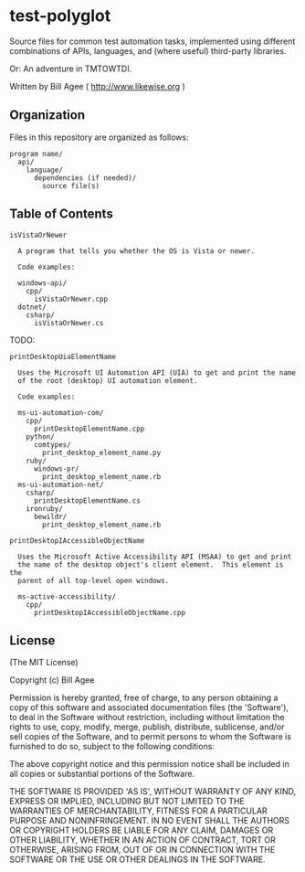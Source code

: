 # test-polyglot 
Source files for common test automation tasks, implemented using different combinations of APIs, languages, and (where useful) third-party libraries.

Or: An adventure in TMTOWTDI.

Written by Bill Agee ( http://www.likewise.org )

## Organization
Files in this repository are organized as follows:

````
program name/
  api/
    language/
      dependencies (if needed)/
        source file(s)
````

## Table of Contents


````
isVistaOrNewer

  A program that tells you whether the OS is Vista or newer.

  Code examples:

  windows-api/
    cpp/
      isVistaOrNewer.cpp
  dotnet/
    csharp/
      isVistaOrNewer.cs

````

TODO:

````
printDesktopUiaElementName

  Uses the Microsoft UI Automation API (UIA) to get and print the name
  of the root (desktop) UI automation element.

  Code examples:

  ms-ui-automation-com/
    cpp/
      printDesktopElementName.cpp
    python/
      comtypes/
        print_desktop_element_name.py
    ruby/
      windows-pr/
        print_desktop_element_name.rb
  ms-ui-automation-net/
    csharp/
      printDesktopElementName.cs
    ironruby/
      bewildr/
        print_desktop_element_name.rb
````

````
printDesktopIAccessibleObjectName

  Uses the Microsoft Active Accessibility API (MSAA) to get and print
  the name of the desktop object's client element.  This element is the
  parent of all top-level open windows.

  ms-active-accessibility/
    cpp/
      printDesktopIAccessibleObjectName.cpp
````

## License
(The MIT License)

Copyright (c) Bill Agee

Permission is hereby granted, free of charge, to any person obtaining a copy of this software and associated documentation files (the 'Software'), to deal in the Software without restriction, including without limitation the rights to use, copy, modify, merge, publish, distribute, sublicense, and/or sell copies of the Software, and to permit persons to whom the Software is furnished to do so, subject to the following conditions:

The above copyright notice and this permission notice shall be included in all copies or substantial portions of the Software.

THE SOFTWARE IS PROVIDED 'AS IS', WITHOUT WARRANTY OF ANY KIND, EXPRESS OR IMPLIED, INCLUDING BUT NOT LIMITED TO THE WARRANTIES OF MERCHANTABILITY, FITNESS FOR A PARTICULAR PURPOSE AND NONINFRINGEMENT. IN NO EVENT SHALL THE AUTHORS OR COPYRIGHT HOLDERS BE LIABLE FOR ANY CLAIM, DAMAGES OR OTHER LIABILITY, WHETHER IN AN ACTION OF CONTRACT, TORT OR OTHERWISE, ARISING FROM, OUT OF OR IN CONNECTION WITH THE SOFTWARE OR THE USE OR OTHER DEALINGS IN THE SOFTWARE.
